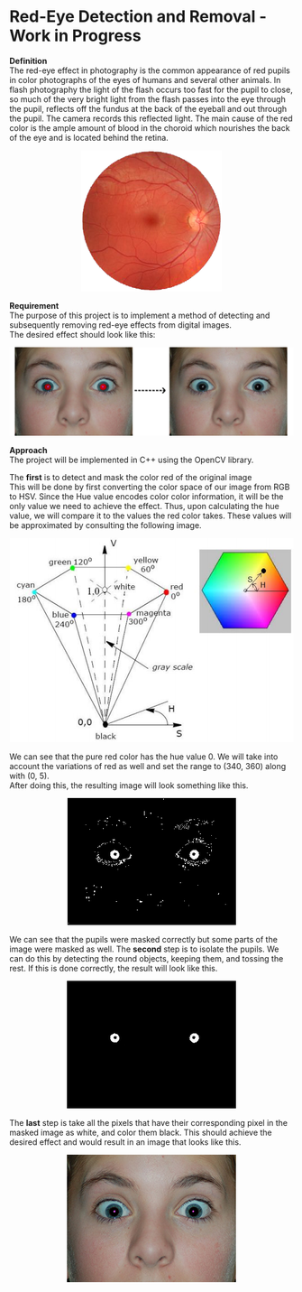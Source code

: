 # Red-Eye Detection and Removal - Work in Progress
**Definition** <br/>
The red-eye effect in photography is the common appearance of red pupils in color photographs of the eyes of humans and several other animals. In flash photography the light of the flash occurs too fast for the pupil to close, so much of the very bright light from the flash passes into the eye through the pupil, reflects off the fundus at the back of the eyeball and out through the pupil. The camera records this reflected light. The main cause of the red color is the ample amount of blood in the choroid which nourishes the back of the eye and is located behind the retina.

<p align="center"> <img src="Images/Fundus.png" /> </p>

**Requirement** <br/>
The purpose of this project is to implement a method of detecting and subsequently removing red-eye effects from digital images. <br/>
The desired effect should look like this:

<p align="center"> <img src="Images/effect.png" /> </p>

**Approach** <br/>
The project will be implemented in C++ using the OpenCV library.<br/>

The **first** is to detect and mask the color red of the original image <br/>
This will be done by first converting the color space of our image from RGB to HSV. Since the Hue value encodes color color information, it will be the only value we need to achieve the effect. Thus, upon calculating the hue value, we will compare it to the values the red color takes. These values will be approximated by consulting the following image.

<p align="center"> <img src="Images/HSV.png" /> </p>

We can see that the pure red color has the hue value 0. We will take into account the variations of red as well and set the range to (340, 360) along with (0, 5). <br/>
After doing this, the resulting image will look something like this.

<p align="center"> <img src="Images/mask.png" /> </p>

We can see that the pupils were masked correctly but some parts of the image were masked as well. The **second** step is to isolate the pupils. We can do this by detecting the round objects, keeping them, and tossing the rest. If this is done correctly, the result will look like this.

<p align="center"> <img src="Images/izolate.png" /> </p>

The **last** step is take all the pixels that have their corresponding pixel in the masked image as white, and color them black. This should achieve the desired effect and would result in an image that looks like this.

<p align="center"> <img src="Images/fixed.png" /> </p>
